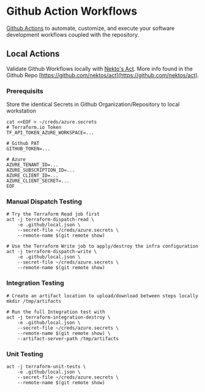 # Github Action Workflows

[Github Actions](https://docs.github.com/en/actions) to automate, customize, and execute your software development workflows coupled with the repository.

## Local Actions

Validate Github Workflows locally with [Nekto's Act](https://nektosact.com/introduction.html). More info found in the Github Repo [https://github.com/nektos/act](https://github.com/nektos/act).

### Prerequisits

Store the identical Secrets in Github Organization/Repository to local workstation

```
cat <<EOF > ~/creds/azure.secrets
# Terraform.io Token
TF_API_TOKEN_AZURE_WORKSPACE=...

# Github PAT
GITHUB_TOKEN=...

# Azure
AZURE_TENANT_ID=...
AZURE_SUBSCRIPTION_ID=...
AZURE_CLIENT_ID=...
AZURE_CLIENT_SECRET=...
EOF
```

### Manual Dispatch Testing

```
# Try the Terraform Read job first
act -j terraform-dispatch-read \
    -e .github/local.json \
    --secret-file ~/creds/azure.secrets \
    --remote-name $(git remote show)

# Use the Terraform Write job to apply/destroy the infra configuration
act -j terraform-dispatch-write \
    -e .github/local.json \
    --secret-file ~/creds/azure.secrets \
    --remote-name $(git remote show)
```

### Integration Testing

```
# Create an artifact location to upload/download between steps locally
mkdir /tmp/artifacts

# Run the full Integration test with
act -j terraform-integration-destroy \
    -e .github/local.json \
    --secret-file ~/creds/azure.secrets \
    --remote-name $(git remote show) \ 
    --artifact-server-path /tmp/artifacts
```

### Unit Testing

```
act -j terraform-unit-tests \
    -e .github/local.json \
    --secret-file ~/creds/azure.secrets \
    --remote-name $(git remote show)
```